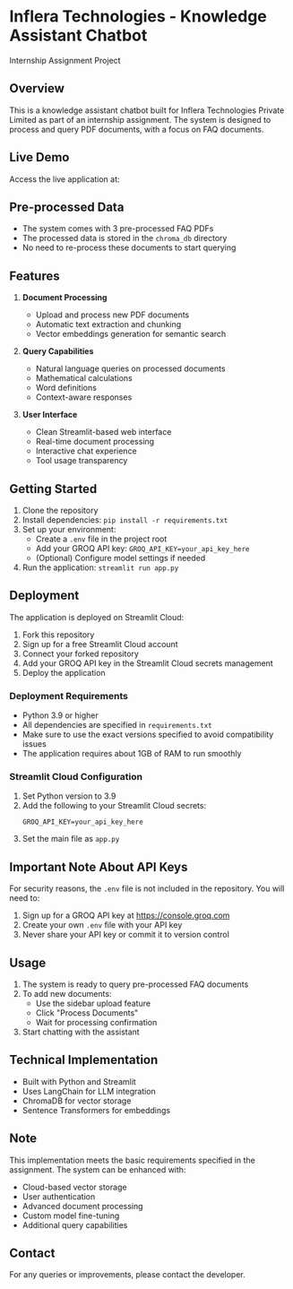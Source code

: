 # Inflera Technologies - Knowledge Assistant Chatbot
Internship Assignment Project

## Overview
This is a knowledge assistant chatbot built for Inflera Technologies Private Limited as part of an internship assignment. The system is designed to process and query PDF documents, with a focus on FAQ documents.

## Live Demo
Access the live application at: 

## Pre-processed Data
- The system comes with 3 pre-processed FAQ PDFs
- The processed data is stored in the `chroma_db` directory
- No need to re-process these documents to start querying

## Features
1. **Document Processing**
   - Upload and process new PDF documents
   - Automatic text extraction and chunking
   - Vector embeddings generation for semantic search

2. **Query Capabilities**
   - Natural language queries on processed documents
   - Mathematical calculations
   - Word definitions
   - Context-aware responses

3. **User Interface**
   - Clean Streamlit-based web interface
   - Real-time document processing
   - Interactive chat experience
   - Tool usage transparency

## Getting Started
1. Clone the repository
2. Install dependencies: `pip install -r requirements.txt`
3. Set up your environment:
   - Create a `.env` file in the project root
   - Add your GROQ API key: `GROQ_API_KEY=your_api_key_here`
   - (Optional) Configure model settings if needed
4. Run the application: `streamlit run app.py`

## Deployment
The application is deployed on Streamlit Cloud:
1. Fork this repository
2. Sign up for a free Streamlit Cloud account
3. Connect your forked repository
4. Add your GROQ API key in the Streamlit Cloud secrets management
5. Deploy the application

### Deployment Requirements
- Python 3.9 or higher
- All dependencies are specified in `requirements.txt`
- Make sure to use the exact versions specified to avoid compatibility issues
- The application requires about 1GB of RAM to run smoothly

### Streamlit Cloud Configuration
1. Set Python version to 3.9
2. Add the following to your Streamlit Cloud secrets:
   ```
   GROQ_API_KEY=your_api_key_here
   ```
3. Set the main file as `app.py`

## Important Note About API Keys
For security reasons, the `.env` file is not included in the repository. You will need to:
1. Sign up for a GROQ API key at https://console.groq.com
2. Create your own `.env` file with your API key
3. Never share your API key or commit it to version control

## Usage
1. The system is ready to query pre-processed FAQ documents
2. To add new documents:
   - Use the sidebar upload feature
   - Click "Process Documents"
   - Wait for processing confirmation
3. Start chatting with the assistant

## Technical Implementation
- Built with Python and Streamlit
- Uses LangChain for LLM integration
- ChromaDB for vector storage
- Sentence Transformers for embeddings

## Note
This implementation meets the basic requirements specified in the assignment. The system can be enhanced with:
- Cloud-based vector storage
- User authentication
- Advanced document processing
- Custom model fine-tuning
- Additional query capabilities

## Contact
For any queries or improvements, please contact the developer. 